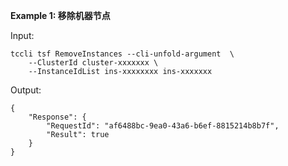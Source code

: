 **Example 1: 移除机器节点**



Input: 

```
tccli tsf RemoveInstances --cli-unfold-argument  \
    --ClusterId cluster-xxxxxxx \
    --InstanceIdList ins-xxxxxxxx ins-xxxxxxx
```

Output: 
```
{
    "Response": {
        "RequestId": "af6488bc-9ea0-43a6-b6ef-8815214b8b7f",
        "Result": true
    }
}
```

